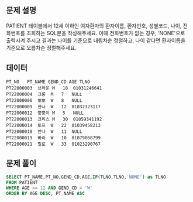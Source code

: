 ## 문제 설명

PATIENT 테이블에서 12세 이하인 여자환자의 환자이름, 환자번호, 성별코드, 나이, 전화번호를 조회하는 SQL문을 작성해주세요. 이때 전화번호가 없는 경우, 'NONE'으로 출력시켜 주시고 결과는 나이를 기준으로 내림차순 정렬하고, 나이 같다면 환자이름을 기준으로 오름차순 정렬해주세요.

## 데이터

```
PT_NO	PT_NAME	GEND_CD	AGE	TLNO
PT22000003	브라운	M	18	01031246641
PT22000004	크롱	M	7	NULL
PT22000006	뽀뽀	W	8	NULL
PT22000009	한나	W	12	01032323117
PT22000012	뿡뿡이	M	5	NULL
PT22000013	크리스	M	30	01059341192
PT22000014	토프	W	22	01039458213
PT22000018	안나	W	11	NULL
PT22000019	바라	W	10	01079068799
PT22000021	릴로	W	33	01023290767
```

## 문제 풀이

```sql
SELECT PT_NAME,PT_NO,GEND_CD,AGE,IF(TLNO,TLNO,'NONE') as TLNO
FROM PATIENT
WHERE AGE <= 12 AND GEND_CD = 'W'
ORDER BY AGE DESC, PT_NAME ASC
```
